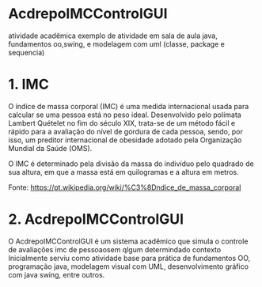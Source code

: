 # AcdrepoIMCControlGUI
atividade acadêmica exemplo de atividade em sala de aula java, fundamentos oo,swing, e modelagem com uml (classe, package e sequencia)

# 1. IMC

O índice de massa corporal (IMC) é uma medida internacional usada para calcular se uma pessoa está no peso ideal. 
Desenvolvido pelo polímata Lambert Quételet no fim do século XIX, trata-se de um método fácil e rápido para a avaliação 
do nível de gordura de cada pessoa, sendo, por isso, um preditor internacional de obesidade adotado pela Organização 
Mundial da Saúde (OMS).

O IMC é determinado pela divisão da massa do indivíduo pelo quadrado de sua altura, em que a massa está em quilogramas
e a altura em metros.

Fonte: https://pt.wikipedia.org/wiki/%C3%8Dndice_de_massa_corporal


# 2. AcdrepoIMCControlGUI

O AcdrepoIMCControlGUI é um sistema acadêmico que simula o controle de avaliações imc de pessoaosem qlgum determindado contexto
Inicialmente serviu como atividade base para prática de fundamentos OO, programação java, modelagem visual com UML, desenvolvimento gráfico com java swing, entre outros.
